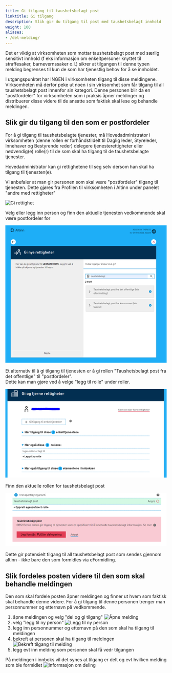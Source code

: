 ```yaml
---
title: Gi tilgang til taushetsbelagt post
linktitle: Gi tilgang
description: Slik gir du tilgang til post med taushetsbelagt innhold
weight: 100
aliases:
- /del-melding/
---
```



Det er viktig at virksomheten som mottar taushetsbelagt post med særlig sensitivt innhold (f eks informasjon om enkeltpersoner knyttet til straffesaker, barnevernssaker o.l.)
sikrer at tilgangen til denne typen melding begrenses til kun de som har tjenestlig behov for å se innholdet. 

I utgangspunktet har INGEN i virksomheten tilgang til disse meldingene. 
Virksomheten må derfor peke ut noen i sin virksomhet som får tilgang til all taushetsbelagt post innenfor sin kategori. 
Denne personen blir da en "postfordeler" for virksomheten som i praksis åpner meldinger og distribuerer disse videre til de ansatte som faktisk skal lese og behandle meldingen. 

## Slik gir du tilgang til den som er postfordeler

For å gi tilgang til taushetsbelagte tjenester, må Hovedadministrator i virksomheten (denne rollen er forhåndstildelt til Daglig leder, Styreleder, Innehaver og Bestyrende reder) 
delegere tjenesterettigheter eller nødvendig(e) rolle(r) til de som skal ha tilgang til de taushetsbelagte tjenester. 

Hovedadministrator kan gi rettighetene til seg selv dersom han skal ha tilgang til tjenesten(e). 

Vi anbefaler at man gir personen som skal være "postfordeler" tilgang til tjenesten. Dette gjøres fra Profilen til virksomheten i Altinn under panelet "andre med rettigheter"

![Gi rettighet](andremedrettigheter.png "Gi rettighet til postfordeler")

Velg eller legg inn person og finn den aktuelle tjenesten vedkommende skal være postfordeler for

![Finn tjeneste](gi-tilgang-til-tjenesten.png "Finn tjeneste for taushetsbelagt post")

Et alternativ til å gi tilgang til tjenesten er å gi rollen "Taushetsbelagt post fra det offentlige" til "postfordeler".  
Dette kan man gjøre ved å velge "legg til rolle" under roller.

![apne-rolle](apne-rolle-oversikt.PNG "åpne oversikt over roller")

Finn den aktuelle rollen for taushetsbelagt post

![Gi rolle](gi-tilgang-til-rollen.png "gi rolle for taushetsbelagt post")

Dette gir potensielt tilgang til all taushetsbelagt post som sendes gjennom altinn - ikke bare den som formidles via eFormidling. 


## Slik fordeles posten videre til den som skal behandle meldingen

Den som skal fordele posten åpner meldingen og finner ut hvem som faktisk skal behandle denne videre. For å gi tilgang til denne personen trenger man personnummer og etternavn på vedkommende. 

1) åpne meldingen og velg "del og gi tilgang"
![Åpne melding](de-og-gi-tilgang.png "Åpne melding i innboksen")
2) velg "legg til ny person"
![Legg til ny person](velg-legg-til-bruker.png "Legg til ny person")
3) legg inn personnummer og etternavn på den som skal ha tilgang til meldingen
4) bekreft at personen skal ha tilgang til meldingen 
![Bekreft tilgang til melding](del-og-gi-tilgang-til-tjenesten.png "Bekreft tilgang til melding")
5) legg evt inn melding som personen skal få vedr tilgangen

På meldingen i innboks vil det synes at tilgang er delt og evt hvilken melding som ble formidlet
![Informasjon om deling](melding-som-er-delt.png "Informasjon om deling")
